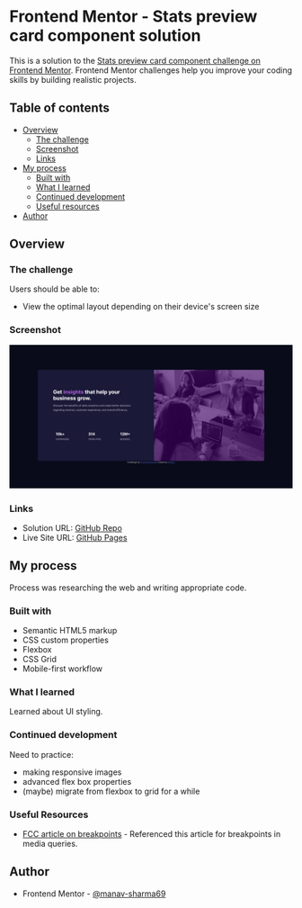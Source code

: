 # Frontend Mentor - Stats preview card component solution

This is a solution to the [Stats preview card component challenge on Frontend Mentor](https://www.frontendmentor.io/challenges/stats-preview-card-component-8JqbgoU62). Frontend Mentor challenges help you improve your coding skills by building realistic projects. 

## Table of contents

- [Overview](#overview)
  - [The challenge](#the-challenge)
  - [Screenshot](#screenshot)
  - [Links](#links)
- [My process](#my-process)
  - [Built with](#built-with)
  - [What I learned](#what-i-learned)
  - [Continued development](#continued-development)
  - [Useful resources](#useful-resources)
- [Author](#author)

## Overview

### The challenge

Users should be able to:

- View the optimal layout depending on their device's screen size

### Screenshot

![](./images/screenshot.jpg)

### Links

- Solution URL: [GitHub Repo](https://github.com/manav-sharma69/frontend-mentor-projects/tree/main/stats-preview-card-component-main)
- Live Site URL: [GitHub Pages](https://manav-sharma69.github.io/frontend-mentor-projects/stats-preview-card-component-main/index.html)

## My process
Process was researching the web and writing appropriate code.

### Built with

- Semantic HTML5 markup
- CSS custom properties
- Flexbox
- CSS Grid
- Mobile-first workflow

### What I learned

Learned about UI styling.

### Continued development

Need to practice:
- making responsive images
- advanced flex box properties
- (maybe) migrate from flexbox to grid for a while 

### Useful Resources

- [FCC article on breakpoints](https://www.freecodecamp.org/news/css-media-queries-breakpoints-media-types-standard-resolutions-and-more/) - Referenced this article for breakpoints in media queries.

## Author

- Frontend Mentor - [@manav-sharma69](https://www.frontendmentor.io/profile/manav-sharma69)